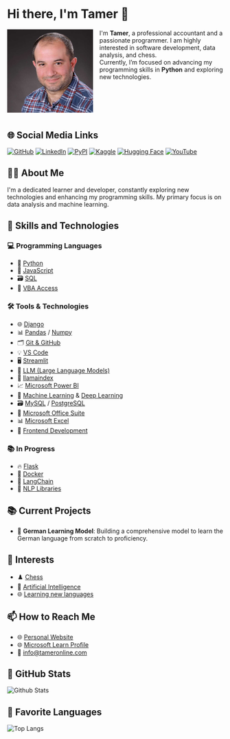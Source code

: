 # Hi there, I'm Tamer 👋

<img src="assets/TamerOnLine.jpg" alt="Tamer Online" width="200" align="left" style="margin-right: 15px; margin-bottom: 10px;" />

I'm **Tamer**, a professional accountant and a passionate programmer. I am highly interested in software development, data analysis, and chess.  
Currently, I’m focused on advancing my programming skills in **Python** and exploring new technologies.

<br clear="left"/>

## 🌐 Social Media Links

[![GitHub](https://img.shields.io/badge/-GitHub-black?style=flat&logo=github&logoColor=white)](https://github.com/TamerOnLine)
[![LinkedIn](https://img.shields.io/badge/-LinkedIn-blue?style=flat&logo=linkedin&logoColor=white)](https://www.linkedin.com/in/tameronline/)
[![PyPI](https://img.shields.io/badge/-PyPI-black?style=flat&logo=pypi&logoColor=white)](https://pypi.org/user/TamerOnLine/)
[![Kaggle](https://img.shields.io/badge/-Kaggle-20BEFF?style=flat&logo=kaggle&logoColor=white)](https://www.kaggle.com/tameronline)
[![Hugging Face](https://img.shields.io/badge/-Hugging%20Face-yellow?style=flat&logo=huggingface&logoColor=black)](https://huggingface.co/TamerOnLine)
[![YouTube](https://img.shields.io/badge/-YouTube-red?style=flat&logo=youtube&logoColor=white)](https://www.youtube.com/@mystrotamer)

## 👨‍💻 About Me
I'm a dedicated learner and developer, constantly exploring new technologies and enhancing my programming skills. My primary focus is on data analysis and machine learning.

## 💼 Skills and Technologies

### 💻 Programming Languages
- 🐍 [Python](https://www.python.org/doc/)
- 📜 [JavaScript](https://developer.mozilla.org/en-US/docs/Web/JavaScript)
- 🗃️ [SQL](https://www.w3schools.com/sql/)
- 🔄 [VBA Access](https://docs.microsoft.com/en-us/office/vba/api/overview/access)

### 🛠️ Tools & Technologies
- 🌐 [Django](https://www.djangoproject.com/) 
- 📊 [Pandas](https://pandas.pydata.org/) / [Numpy](https://numpy.org/)
- 🗂️ [Git & GitHub](https://docs.github.com/en)
- 💡 [VS Code](https://code.visualstudio.com/) 
- 🖥️ [Streamlit](https://streamlit.io/)
- 🧠 [LLM (Large Language Models)](https://en.wikipedia.org/wiki/Large_language_model) 
- 📇 [llamaindex](https://github.com/jerryjliu/llama_index)
- 📈 [Microsoft Power BI](https://powerbi.microsoft.com/)
- 🤖 [Machine Learning](https://scikit-learn.org/stable/) & [Deep Learning](https://www.tensorflow.org/)
- 🗃️ [MySQL](https://dev.mysql.com/doc/) / [PostgreSQL](https://www.postgresql.org/)
- 💼 [Microsoft Office Suite](https://www.microsoft.com/en/microsoft-365)
- 📊 [Microsoft Excel](https://support.microsoft.com/en-us/excel)
- 🎨 [Frontend Development](https://developer.mozilla.org/en-US/docs/Learn/Front-end_web_developer)

### 📚 In Progress
- 🔥 [Flask](https://flask.palletsprojects.com/)
- 🐳 [Docker](https://www.docker.com/)
- 🔗 [LangChain](https://www.langchain.com/)
- 🧠 [NLP Libraries](https://spacy.io/)

## 📚 Current Projects
- 🔭 **German Learning Model**: Building a comprehensive model to learn the German language from scratch to proficiency.

## 🌟 Interests
- ♟️ [Chess](https://www.chess.com/member/tameronline)
- 🤖 [Artificial Intelligence](https://chatgpt.com/share/66fc4d28-d8a4-8007-9785-84533800988d)
- 🌐 [Learning new languages](https://www.duolingo.com/profile/RoseLisaJenne714)

## 📫 How to Reach Me
- 🌐 [Personal Website](https://www.mystrotamer.com)
- 🌐 [Microsoft Learn Profile](https://learn.microsoft.com/ar-sa/users/tameronline/)
- 📧 [info@tameronline.com](mailto:info@tameronline.com)

## 🌟 GitHub Stats
![Github Stats](https://github-readme-stats.vercel.app/api?username=TamerOnLine&show_icons=true&theme=radical)

## 🚀 Favorite Languages
![Top Langs](https://github-readme-stats.vercel.app/api/top-langs/?username=TamerOnLine&layout=compact&theme=radical)
